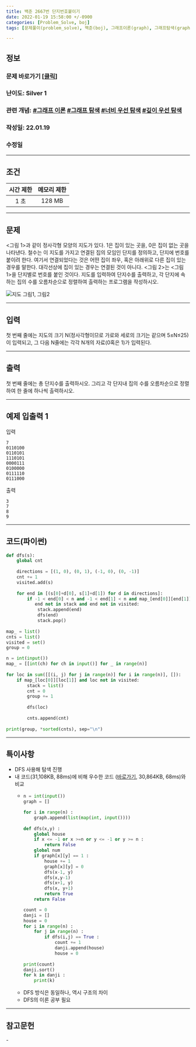 ```yaml
---
title: 백준 2667번 단지번호붙이기
date: 2022-01-19 15:58:00 +/-0900
categories: [Problem_Solve, boj]
tags: [문제풀이(problem_solve), 백준(boj), 그래프이론(graph), 그래프탐색(graph_search), 깊이우선탐색(depth_first_search), 너비우선탐색(breadth_first_search)]

---
```

## 정보
### 문제 바로가기 [[클릭](https://www.acmicpc.net/problem/2178)]
### 난이도: Silver 1
### 관련 개념: [#그래프 이론](https://www.acmicpc.net/problemset?sort=ac_desc&algo=7) [#그래프 탐색](https://www.acmicpc.net/problemset?sort=ac_desc&algo=11) [#너비 우선 탐색](https://www.acmicpc.net/problemset?sort=ac_desc&algo=126) [#깊이 우선 탐색](https://www.acmicpc.net/problemset?sort=ac_desc&algo=127)
### 작성일: 22.01.19
### 수정일

---
## 조건

시간 제한|메모리 제한
:---:|:---:
1 초|128 MB

---
## 문제
<그림 1>과 같이 정사각형 모양의 지도가 있다. 1은 집이 있는 곳을, 0은 집이 없는 곳을 나타낸다. 철수는 이 지도를 가지고 연결된 집의 모임인 단지를 정의하고, 단지에 번호를 붙이려 한다. 여기서 연결되었다는 것은 어떤 집이 좌우, 혹은 아래위로 다른 집이 있는 경우를 말한다. 대각선상에 집이 있는 경우는 연결된 것이 아니다. <그림 2>는 <그림 1>을 단지별로 번호를 붙인 것이다. 지도를 입력하여 단지수를 출력하고, 각 단지에 속하는 집의 수를 오름차순으로 정렬하여 출력하는 프로그램을 작성하시오.

![지도 그림1, 그림2](/assets/img/problem_solve/boj/2667번_problem.png)

---
## 입력
첫 번째 줄에는 지도의 크기 N(정사각형이므로 가로와 세로의 크기는 같으며 5≤N≤25)이 입력되고, 그 다음 N줄에는 각각 N개의 자료(0혹은 1)가 입력된다.

---
## 출력
첫 번째 줄에는 총 단지수를 출력하시오. 그리고 각 단지내 집의 수를 오름차순으로 정렬하여 한 줄에 하나씩 출력하시오.

---
## 예제 입출력 1
입력
```
7
0110100
0110101
1110101
0000111
0100000
0111110
0111000
```

출력
```
3
7
8
9
```

---
## 코드(파이썬)
```python
def dfs(s):
    global cnt 
    
    directions = [(1, 0), (0, 1), (-1, 0), (0, -1)]
    cnt += 1
    visited.add(s)
    
    for end in [(s[0]+d[0], s[1]+d[1]) for d in directions]:
        if -1 < end[0] < n and -1 < end[1] < n and map_[end[0]][end[1]] and\
           end not in stack and end not in visited:
            stack.append(end)
            dfs(end)
            stack.pop()
    
map_ = list()
cnts = list()
visited = set()
group = 0

n = int(input())
map_ = [[int(ch) for ch in input()] for _ in range(n)]
    
for loc in sum([[(i, j) for j in range(n)] for i in range(n)], []):
    if map_[loc[0]][loc[1]] and loc not in visited:
        stack = list()
        cnt = 0
        group += 1
        
        dfs(loc)
        
        cnts.append(cnt)
        
print(group, *sorted(cnts), sep="\n")

```

---
## 특이사항
- DFS 사용해 탐색 진행
- 내 코드(31,108KB, 88ms)에 비해 우수한 코드 ([바로가기](https://www.acmicpc.net/source/37795471), 30,864KB, 68ms)와 비교
  - ```python
    n = int(input())
    graph = []

    for i in range(n) :
        graph.append(list(map(int, input())))
        
    def dfs(x,y) :
        global house
        if x <= -1 or x >=n or y <= -1 or y >= n :
            return False
        global num
        if graph[x][y] == 1 :
            house += 1
            graph[x][y] = 0
            dfs(x-1, y)
            dfs(x,y-1)
            dfs(x+1, y)
            dfs(x, y+1)
            return True
        return False

    count = 0
    danji = []
    house = 0
    for i in range(n) :
        for j in range(n) :
            if dfs(i,j) == True :
                count += 1
                danji.append(house)
                house = 0
            
    print(count)
    danji.sort()
    for k in danji :
        print(k)

    ```
  - DFS 방식은 동일하나, 역시 구조의 차이
  - DFS의 이론 공부 필요

---
## 참고문헌
\-
